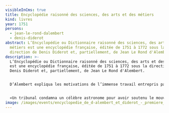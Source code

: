 ```yaml
---
visibleInCms: true
title: Encyclopédie raisonné des sciences, des arts et des métiers
kind: livres
year: 1751
persons:
  - jean-le-rond-dalembert
  - denis-diderot
abstract: L’Encyclopédie ou Dictionnaire raisonné des sciences, des arts et des
  métiers est une encyclopédie française, éditée de 1751 à 1772 sous la
  direction de Denis Diderot et, partiellement, de Jean Le Rond d'Alembert.
description: >-
  L’Encyclopédie ou Dictionnaire raisonné des sciences, des arts et des métiers
  est une encyclopédie française, éditée de 1751 à 1772 sous la direction de
  Denis Diderot et, partiellement, de Jean Le Rond d'Alembert. 


  D’Alembert expliqua les motivations de l’immense travail entrepris par l’équipe des encyclopédistes. Il critiqua sévèrement les abus de l’autorité spirituelle dans la condamnation de Galilée par l’Inquisition en 1633 en ces termes :


  «Un tribunal condamna un célèbre astronome pour avoir soutenu le mouvement de la Terre, et le déclara hérétique. C’est ainsi que l’abus de l’autorité spirituelle réunie à la temporelle forçait la raison au silence; et peu s’en fallut qu’on ne défendit au genre humain de penser.»
image: /images/events/encyclopedie_de_d-alembert_et_diderot_-_premiere_page_-_enc_1-na5.jpg
---
```


